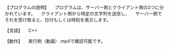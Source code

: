 【プログラムの説明】
　プログラムは、サーバー側とクライアント側の2つに分かれています。
　クライアント側から特定の文字列を送信し、
　サーバー側でそれを受け取ると、日付もしくは時刻を表示します。

【言語】
　C++

【動作】
　実行例（動画）.mp4で確認可能です。
